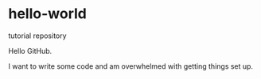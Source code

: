 # hello-world
tutorial repository

Hello GitHub. 

I want to write some code and am overwhelmed with getting things set up.
